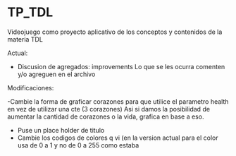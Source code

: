 # TP_TDL
Videojuego como proyecto aplicativo de los conceptos y contenidos de la materia TDL

Actual:
  - Discusion de agregados: improvements
      Lo que se les ocurra comenten y/o agreguen en el archivo


Modificaciones:

  -Cambie la forma de graficar corazones para que utilice el parametro health en vez de utilizar una cte (3 corazones)
  Asi si damos la posibilidad de aumentar la cantidad de corazones o la vida, grafica en base a eso.
  - Puse un place holder de titulo
  - Cambie los codigos de colores q vi (en la version actual para el color usa de 0 a 1 y no de 0 a 255 como estaba
